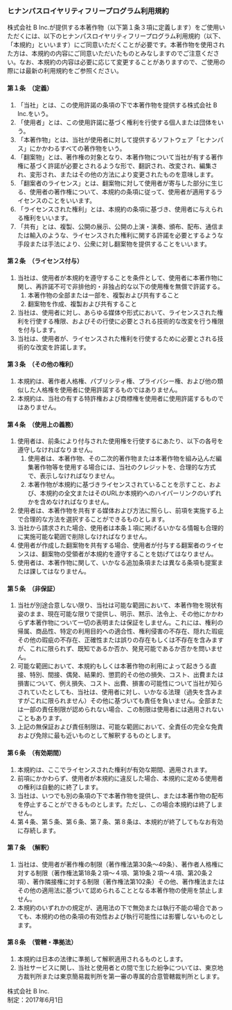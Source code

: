 ### ヒナンパスロイヤリティフリープログラム利用規約

株式会社 B Inc.が提供する本著作物（以下第１条３項に定義します）をご使用いただくには、以下のヒナンパスロイヤリティフリープログラム利用規約（以下、「本規約」といいます）にご同意いただくことが必要です。本著作物を使用された方は、本規約の内容にご同意いただいたものとみなしますのでご注意ください。なお、本規約の内容は必要に応じて変更することがありますので、ご使用の際には最新の利用規約をご参照ください。

#### 第１条　（定義）
1. 「当社」とは、この使用許諾の条項の下で本著作物を提供する株式会社 B Inc.をいう。
1. 「使用者」とは、この使用許諾に基づく権利を行使する個人または団体をいう。
1. 「本著作物」とは、当社が使用者に対して提供するソフトウェア「ヒナンパス」にかかわるすべての著作物をいう。
1. 「翻案物」とは、著作権の対象となり、本著作物について当社が有する著作権に基づく許諾が必要とされるような形で、翻訳され、改変され、編集され、変形され、またはその他の方法により変更されたものを意味します。
1. 「翻案者のライセンス」とは、翻案物に対して使用者が寄与した部分に生じる、使用者の著作権について、本規約の条項に従って、使用者が適用するライセンスのことをいいます。
1. 「ライセンスされた権利」とは、本規約の条項に基づき、使用者に与えられる権利をいいます。
1. 「共有」とは、複製、公開の展示、公開の上演・演奏、頒布、配布、通信または輸入のような、ライセンスされた権利に関する許諾を必要とするような手段または手法により、公衆に対し翻案物を提供することをいいます。

#### 第２条　（ライセンス付与）
1. 当社は、使用者が本規約を遵守することを条件として、使用者に本著作物に関し、再許諾不可で非排他的・非独占的な以下の使用権を無償で許諾する。
    1. 本著作物の全部または一部を、複製および共有すること
    1. 翻案物を作成、複製および共有すること
1. 当社は、使用者に対し、あらゆる媒体や形式において、ライセンスされた権利を行使する権限、およびその行使に必要とされる技術的な改変を行う権限を付与します。
1. 当社は、使用者が、ライセンスされた権利を行使するために必要とされる技術的な改変を許諾します。

#### 第３条　（その他の権利）
1. 本規約は、著作者人格権、パブリシティ権、プライバシー権、および他の類似した人格権を使用者に使用許諾するものではありません。
1. 本規約は、当社の有する特許権および商標権を使用者に使用許諾するものではありません。

#### 第４条　（使用上の義務）
1. 使用者は、前条により付与された使用権を行使するにあたり、以下の各号を遵守しなければなりません。
    1. 使用者は、本著作物、その二次的著作物または本著作物を組み込んだ編集著作物等を使用する場合には、当社のクレジットを、合理的な方式で、表示しなければなりません。
    1. 本著作物が本規約に基づきライセンスされていることを示すこと、および、本規約の全文またはそのURLか本規約へのハイパーリンクのいずれかを含めなければなりません。
1. 使用者は、本著作物を共有する媒体および方法に照らし、前項を実施する上で合理的な方法を選択することができるものとします。
1. 当社から請求された場合、使用者は本条１項に掲げるいかなる情報も合理的に実施可能な範囲で削除しなければなりません。
1. 使用者が作成した翻案物を共有する場合、使用者が付与する翻案者のライセンスは、翻案物の受領者が本規約を遵守することを妨げてはなりません。
1. 使用者は、本著作物に関して、いかなる追加条項または異なる条項も提案または課してはなりません。

#### 第５条　（非保証）
1. 当社が別途合意しない限り、当社は可能な範囲において、本著作物を現状有姿のまま、現在可能な限りで提供し、明示、黙示、法令上、その他にかかわらず本著作物について一切の表明または保証をしません。これには、権利の帰属、商品性、特定の利用目的への適合性、権利侵害の不存在、隠れた瑕疵その他の瑕疵の不存在、正確性または誤りの存在もしくは不存在を含みますが、これに限られず、既知であるか否か、発見可能であるか否かを問いません。
1. 可能な範囲において、本規約もしくは本著作物の利用によって起きうる直接、特別、間接、偶発、結果的、懲罰的その他の損失、コスト、出費または損害について、例え損失、コスト、出費、損害の可能性について当社が知らされていたとしても、当社は、使用者に対し、いかなる法理（過失を含みますがこれに限られません）その他に基づいても責任を負いません。全部または一部の責任制限が認められない場合、この制限は使用者には適用されないこともあります。
1. 上記の無保証および責任制限は、可能な範囲において、全責任の完全な免責および免除に最も近いものとして解釈するものとします。

#### 第６条　（有効期間）
1. 本規約は、ここでライセンスされた権利が有効な期間、適用されます。
1. 前項にかかわらず、使用者が本規約に違反した場合、本規約に定める使用者の権利は自動的に終了します。
1. 当社は、いつでも別の条項の下で本著作物を提供し、または本著作物の配布を停止することができるものとします。ただし、この場合本規約は終了しません。
1. 第４条、第５条、第６条、第７条、第８条は、本規約が終了してもなお有効に存続します。

#### 第７条　（解釈）
1. 当社は、使用者が著作権の制限（著作権法第30条〜49条）、著作者人格権に対する制限（著作権法第18条２項〜４項、第19条２項〜４項、第20条２項）、著作隣接権に対する制限（著作権法第102条）その他、著作権法またはその他の適用法に基づいて認められることとなる本著作物の使用を禁止しません。
1. 本規約のいずれかの規定が、適用法の下で無効または執行不能の場合であっても、本規約の他の条項の有効性および執行可能性には影響しないものとします。

#### 第８条　（管轄・準拠法）
1. 本規約は日本の法律に準拠して解釈適用されるものとします。
1. 当社サービスに関し、当社と使用者との間で生じた紛争については、東京地方裁判所または東京簡易裁判所を第一審の専属的合意管轄裁判所とします。

株式会社 B Inc.  
制定：2017年6月1日

